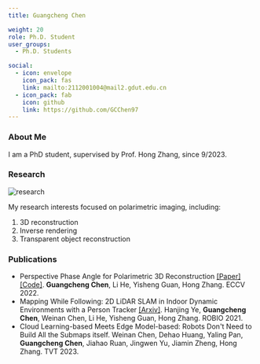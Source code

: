 ```yaml
---
title: Guangcheng Chen

weight: 20
role: Ph.D. Student
user_groups:
  - Ph.D. Students

social:
  - icon: envelope 
    icon_pack: fas
    link: mailto:2112001004@mail2.gdut.edu.cn
  - icon_pack: fab
    icon: github
    link: https://github.com/GCChen97
---
```

### About Me
I am a PhD student, supervised by Prof. Hong Zhang, since 9/2023.

### Research
![research](authors_research/guangcheng_chen.gif "Research Introduction")

My research interests focused on polarimetric imaging, including:
1. 3D reconstruction
2. Inverse rendering
3. Transparent object reconstruction

### Publications
- Perspective Phase Angle for Polarimetric 3D Reconstruction [[Paper]](https://www.ecva.net/papers/eccv_2022/papers_ECCV/html/6667_ECCV_2022_paper.php) [[Code]](https://github.com/GCChen97/ppa4p3d). **Guangcheng Chen**, Li He, Yisheng Guan, Hong Zhang. ECCV 2022.
- Mapping While Following: 2D LiDAR SLAM in Indoor Dynamic Environments with a Person Tracker [[Arxiv]](https://arxiv.org/pdf/2204.08163). Hanjing Ye, **Guangcheng Chen**, Weinan Chen, Li He, Yisheng Guan, Hong Zhang. ROBIO 2021.
- Cloud Learning-based Meets Edge Model-based: Robots Don't Need to Build All the Submaps itself. Weinan Chen, Dehao Huang, Yaling Pan, **Guangcheng Chen**, Jiahao Ruan, Jingwen Yu, Jiamin Zheng, Hong Zhang. TVT 2023.



